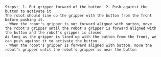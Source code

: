 
    Steps:  1. Put gripper forward of the button  2. Push against the button to activate it
    The robot should line up the gripper with the button from the front before pushing it.
    - When the robot's gripper is not forward aligned with button, move the robot's gripper until the robot's gripper is forward aligned with the button and the robot's gripper is closed
    As long as the gripper is lined up with the button from the front, we can push against it to activate the button.
    - When the robot's gripper is forward aligned with button, move the robot's gripper until the robot's gripper is near the button